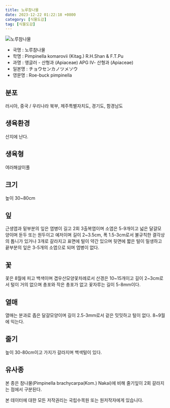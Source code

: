 ```yaml
---
title: 노루참나물
date: 2023-12-22 01:22:18 +0800
category: [식물도감]
tag: [식물도감]
---
```




![노루참나물](/fileUpload/plants/basic/Umbelliferae/Pimpinella/8245/1_th2.JPG)
- 국명 : 노루참나물
- 학명 : Pimpinella komarovii (Kitag.) R.H.Shan & F.T.Pu
- 과명 : 앵글러 - 산형과 (Apiaceae) APG Ⅳ- 산형과 (Apiaceae)
- 일본명 : チョウセンカノツメソウ
- 영문명 : Roe-buck pimpinella


## 분포
러시아, 중국 / 우리나라 북부, 제주특별자치도, 경기도, 함경남도
## 생육환경
산지에 난다.
## 생육형
여러해살이풀 
## 크기
높이 30~80cm
## 잎
근생엽과 밑부분의 잎은 엽병이 길고 2회 3출복엽이며 소엽은 5-9개이고 넓은 달걀모양이며 둔두 또는 원두이고 예저이며 길이 2~3.5cm, 폭 1.5-3cm로서 불규칙한 결각상의 톱니가 있거나 3개로 갈라지고 표면에 털이 약간 있으며 뒷면에 짧은 털이 밀생하고 끝부분의 잎은 3-5개의 소엽으로 되며 엽병이 없다.
## 꽃
꽃은 8월에 피고 백색이며 겹우산모양꽃차례로서 산경은 10~15개이고 길이 2~3cm로서 털이 거의 없으며 총포와 작은 총포가 없고 꽃자루는 길이 5-8mm이다.
## 열매
열매는 분과로 좁은 달걀모양이며 길이 2.5-3mm로서 겉은 밋밋하고 털이 없다. 8~9월에 익는다.
## 줄기
높이 30-80cm이고 가지가 갈라지며 백색털이 있다.
## 유사종
본 종은 참나물(Pimpinella brachycarpa(Kom.) Nakai)에 비해 줄기잎이 2회 갈라지는 점에서 구분된다. 






본 데이터에 대한 모든 저작권리는 국립수목원 또는 원저작자에게 있습니다.
